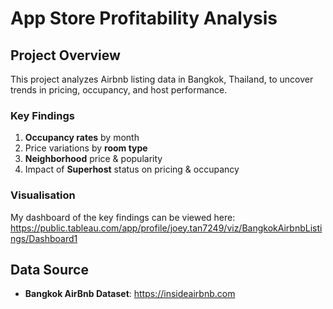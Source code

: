 # **App Store Profitability Analysis**  

## **Project Overview**  
This project analyzes Airbnb listing data in Bangkok, Thailand, to uncover trends in pricing, occupancy, and host performance.  

### **Key Findings**  
1. **Occupancy rates** by month
2. Price variations by **room type**
3. **Neighborhood** price & popularity
4. Impact of **Superhost** status on pricing & occupancy

### **Visualisation**
My dashboard of the key findings can be viewed here: https://public.tableau.com/app/profile/joey.tan7249/viz/BangkokAirbnbListings/Dashboard1

## **Data Source**  
- **Bangkok AirBnb Dataset**: https://insideairbnb.com

